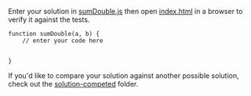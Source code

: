 Enter your solution in [sumDouble.js](sumDouble.js) then open [index.html](index.html) in a browser to verify it against the tests.

```
function sumDouble(a, b) {
    // enter your code here


}
```

If you'd like to compare your solution against another possible solution, check out the [solution-competed](../solution-completed/) folder.
